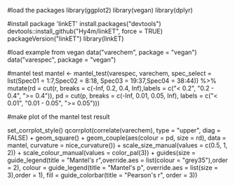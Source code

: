 #load the packages
library(ggplot2)
library(vegan)
library(dplyr)

#install package 'linkET'
install.packages("devtools")
devtools::install_github("Hy4m/linkET", force = TRUE)
packageVersion("linkET")
library(linkET)

#load example from vegan
data("varechem", package = "vegan")
data("varespec", package = "vegan")

#mantel test
mantel <- mantel_test(varespec, varechem, spec_select = list(Spec01 = 1:7,Spec02 = 8:18, Spec03 = 19:37,Spec04 = 38:44)) %>% mutate(rd = cut(r, breaks = c(-Inf, 0.2, 0.4, Inf),labels = c("< 0.2", "0.2 - 0.4", ">= 0.4")), pd = cut(p, breaks = c(-Inf, 0.01, 0.05, Inf), labels = c("< 0.01", "0.01 - 0.05", ">= 0.05")))

#make plot of the mantel test result

  set_corrplot_style()
  qcorrplot(correlate(varechem), type = "upper", diag = FALSE) +
    geom_square() +
    geom_couple(aes(colour = pd, size = rd), data = mantel, curvature = nice_curvature()) +
    scale_size_manual(values = c(0.5, 1, 2)) +
    scale_colour_manual(values = color_pal(3)) +
    guides(size = guide_legend(title = "Mantel's r",override.aes = list(colour = "grey35"),order = 2),
           colour = guide_legend(title = "Mantel's p", override.aes = list(size = 3),order = 1),
           fill = guide_colorbar(title = "Pearson's r", order = 3))

  
